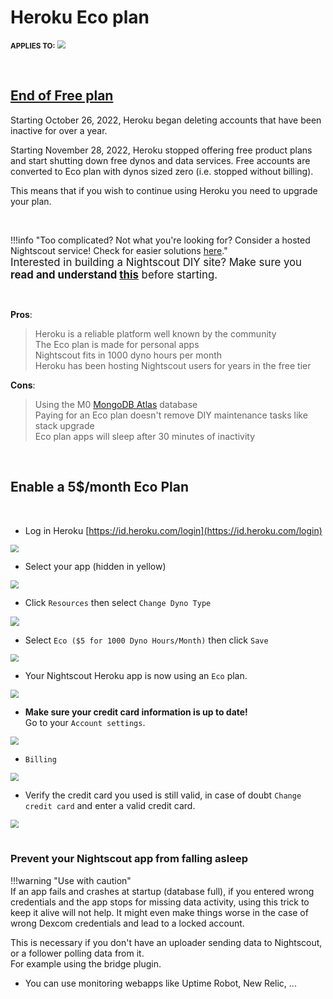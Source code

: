 # Heroku Eco plan

<span style="font-size:smaller;">**APPLIES TO:**</span>	<img src="../../img/Heroku.png" style="zoom:80%;" />

</br>

## [End of Free plan](https://blog.heroku.com/next-chapter)

Starting October 26, 2022, Heroku began deleting accounts that have been inactive for over a year.

Starting November 28, 2022, Heroku stopped offering free product plans and start shutting down free dynos and data services. Free accounts are converted to Eco plan with dynos sized zero (i.e. stopped without billing).

This means that if you wish to continue using Heroku you need to upgrade your plan.

</br>

!!!info "Too complicated? Not what you're looking for? Consider a hosted Nightscout service! Check for easier solutions [here](../../../#nightscout-as-a-service)."  
<span style="font-size:larger;">Interested in building a Nightscout DIY site?  Make sure you **read and understand [this](/#how-much-does-it-cost)** before starting.</span>

</br>

**Pros**:  

> Heroku is a reliable platform well known by the community  
> The Eco plan is made for personal apps  
> Nightscout fits in 1000 dyno hours per month  
> Heroku has been hosting Nightscout users for years in the free tier  

**Cons**:  

>Using the M0 [MongoDB Atlas](../../mongodb/atlas/) database  
>Paying for an Eco plan doesn't remove DIY maintenance tasks like stack upgrade  
>Eco plan apps will sleep after 30 minutes of inactivity  

</br>

## Enable a 5$/month Eco Plan

</br>

- Log in Heroku [https://id.heroku.com/login](https://id.heroku.com/login)

<img src="../../../update/img/UpdateNS15.png" style="zoom:80%;" >

</br>

- Select your app (hidden in yellow)

<img src="../../../update/img/UpdateNS16.png" style="zoom:80%;" >

</br>

- Click `Resources` then select `Change Dyno Type`

<img src="../../heroku/img/HerokuH01.png" style="zoom:90%;" >

</br>

- Select `Eco ($5 for 1000 Dyno Hours/Month)` then click `Save`

<img src="../../heroku/img/HerokuE02.png" style="zoom:80%;" >

</br>

- Your Nightscout Heroku app is now using an `Eco` plan.

<img src="../../heroku/img/HerokuH03.png" style="zoom:80%;" >

- **Make sure your credit card information is up to date!**  
  Go to your `Account settings`.

<img src="../../../nightscout/img/NewNS13.png" style="zoom:80%;" >

- `Billing`

<img src="../../../nightscout/img/NewNS14.png" style="zoom:80%;" >

- Verify the credit card you used is still valid, in case of doubt `Change credit card` and enter a valid credit card.

<img src="../../heroku/img/HerokuH04.png" style="zoom:80%;" >

</br>

</br>

### Prevent your Nightscout app from falling asleep

!!!warning "Use with caution"  
    If an app fails and crashes at startup (database full), if you entered wrong credentials and the app stops for missing data activity, using this trick to keep it alive will not help. It might even make things worse in the case of wrong Dexcom credentials and lead to a locked account.

This is necessary if you don't have an uploader sending data to Nightscout, or a follower polling data from it.  
For example using the bridge plugin.

- You can use monitoring webapps like Uptime Robot, New Relic, ...

</br>

